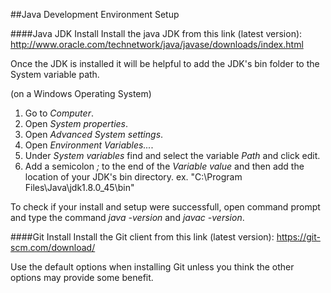 ##Java Development Environment Setup

####Java JDK Install
Install the java JDK from this link (latest version):
http://www.oracle.com/technetwork/java/javase/downloads/index.html

Once the JDK is installed it will be helpful to add the JDK's bin folder to the System variable path.

(on a Windows Operating System)
  1. Go to *Computer*.
  2. Open *System properties*.
  3. Open *Advanced System settings*.
  4. Open *Environment Variables...*.
  5. Under *System variables* find and select the variable *Path* and click edit.
  6. Add a semicolon *;* to the end of the *Variable value* and then add the location of your JDK's bin directory. ex. "C:\Program Files\Java\jdk1.8.0_45\bin"

To check if your install and setup were successfull, open command prompt and type the command *java -version* and *javac -version*.

####Git Install
Install the Git client from this link (latest version):
https://git-scm.com/download/

Use the default options when installing Git unless you think the other options may provide some benefit.

